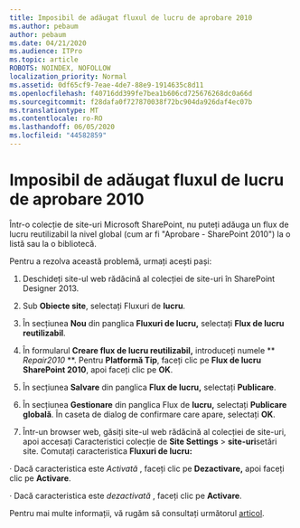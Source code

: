 ```yaml
---
title: Imposibil de adăugat fluxul de lucru de aprobare 2010
ms.author: pebaum
author: pebaum
ms.date: 04/21/2020
ms.audience: ITPro
ms.topic: article
ROBOTS: NOINDEX, NOFOLLOW
localization_priority: Normal
ms.assetid: 0df65cf9-7eae-4de7-88e9-1914635c8d11
ms.openlocfilehash: f40716dd399fe7bea1b606cd725676268dc0a66d
ms.sourcegitcommit: f28dafa0f727870038f72bc904da926daf4ec07b
ms.translationtype: MT
ms.contentlocale: ro-RO
ms.lasthandoff: 06/05/2020
ms.locfileid: "44582859"
---
```

# <a name="unable-to-add-2010-approval-workflow"></a>Imposibil de adăugat fluxul de lucru de aprobare 2010

Într-o colecție de site-uri Microsoft SharePoint, nu puteți adăuga un flux de lucru reutilizabil la nivel global (cum ar fi "Aprobare - SharePoint 2010") la o listă sau la o bibliotecă.
  
Pentru a rezolva această problemă, urmați acești pași: 
  
1. Deschideți site-ul web rădăcină al colecției de site-uri în SharePoint Designer 2013.
  
2. Sub **Obiecte site**, selectați Fluxuri de **lucru**. 
  
3. În secțiunea **Nou** din panglica **Fluxuri de lucru,** selectați **Flux de lucru reutilizabil**. 
  
4. În formularul **Creare flux de lucru reutilizabil,** introduceți numele ** *Repair2010* **. Pentru **Platformă Tip**, faceți clic pe **Flux de lucru SharePoint 2010**, apoi faceți clic pe **OK**. 
  
1. În secțiunea **Salvare** din panglica **Flux de lucru,** selectați **Publicare**. 
  
2. În secțiunea **Gestionare** din panglica Flux de **lucru,** selectați **Publicare globală**. În caseta de dialog de confirmare care apare, selectați **OK**. 
  
3. Într-un browser web, găsiți site-ul web rădăcină al colecției de site-uri, apoi accesați Caracteristici colecție de **Site Settings** \> **site-uri**setări site. Comutați caracteristica **Fluxuri de lucru:** 
  
· Dacă caracteristica este *Activată* , faceți clic pe **Dezactivare,** apoi faceți clic pe **Activare**. 
  
· Dacă caracteristica este *dezactivată* , faceți clic pe **Activare**. 
  
Pentru mai multe informații, vă rugăm să consultați următorul [articol](https://go.microsoft.com/fwlink/?linkid=2047770&amp;clcid=0x409).
  


